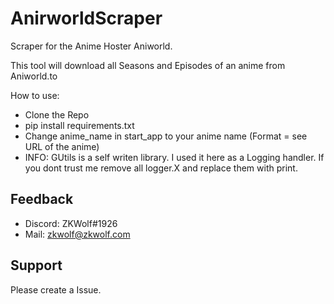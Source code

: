 
# AnirworldScraper

Scraper for the Anime Hoster Aniworld. 

This tool will download all Seasons and Episodes of an anime from Aniworld.to


How to use:
* Clone the Repo
* pip install requirements.txt
* Change anime_name in start_app to your anime name (Format = see URL of the anime)
* INFO: GUtils is a self writen library. I used it here as a Logging handler. If you dont trust me remove all logger.X and replace them with print. 

## Feedback

* Discord: ZKWolf#1926 
* Mail: zkwolf@zkwolf.com


## Support

Please create a Issue.
